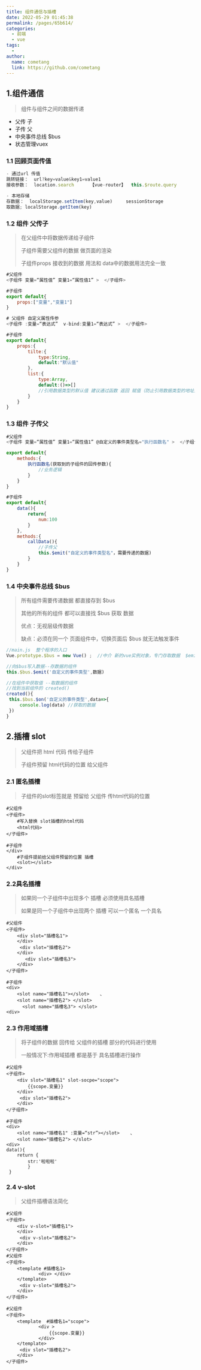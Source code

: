 ```yaml
---
title: 组件通信与插槽
date: 2022-05-29 01:45:38
permalink: /pages/65b614/
categories:
  - 前端
  - vue
tags:
  - 
author: 
  name: cometang
  link: https://github.com/cometang
---
```




## 1.组件通信

> 组件与组件之间的数据传递

- 父传 子
- 子传 父
- 中央事件总线  $bus
- 状态管理vuex



### 1.1 回顾页面传值

```js
- 通过url 传值
跳转链接：  url?key=value&key1=value1
接收参数：  location.search      【vue-router】  this.$route.query

- 本地存储
存数据：  localStorage.setItem(key,value)     sessionStorage
取数据; localStorage.getItem(key)

```



### 1.2 组件 父传子

> 在父组件中将数据传递给子组件
>
> 子组件需要父组件的数据 做页面的渲染 
>
> 子组件props 接收到的数据 用法和 data中的数据用法完全一致

```js
#父组件
<子组件 变量=“属性值” 变量1=“属性值1” >  </子组件> 

#子组件 
export default{
	props:["变量","变量1"]
}
```

```js
# 父组件 自定义属性传参
<子组件 :变量=“表达式”  v-bind:变量1=“表达式” >  </子组件> 

#子组件 
export default{
	props:{
        tilte:{
            type:String,    
            default:"默认值"
        },
        list:{
            type:Array,
            default:()=>[]      
            //引用数据类型的默认值 建议通过函数 返回 赋值（防止引用数据类型的地址问题）
        }
    }
}
```

### 1.3 组件 子传父

```js
#父组件
<子组件 变量=“属性值” 变量1=“属性值1” @自定义的事件类型名="执行函数名" >  </子组件> 

export default{
    methods:{
        执行函数名(获取到的子组件的回传参数){
            //业务逻辑
        }
    }  
}
```

```js
#子组件
export default{
    data(){
        return{
            num:100
        }
    },
    methods:{
        callData(){
            //子传父
            this.$emit("自定义的事件类型名"，需要传递的数据)
        }
    }
}
```



### 1.4 中央事件总线   $bus

> 所有组件需要传递数据 都直接存到 $bus
>
> 其他的所有的组件 都可以直接找 $bus 获取 数据
>
> 优点：无视层级传数据
>
> 缺点：必须在同一个 页面组件中，切换页面后 $bus 就无法触发事件

```js
//main.js  整个程序的入口
Vue.prototype.$bus = new Vue() ;  //中介 新的vue实例对象，专门存取数据  $emit 

//向$bus写入数据--存数据的组件
this.$bus.$emit('自定义的事件类型',数据)

//在组件中获取值 --取数据的组件
//找到当前组件的 created()
created(){
 this.$bus.$on('自定义的事件类型',data=>{
     console.log(data) //获取的数据
 })   
}
```



## 2.插槽 slot  

> 父组件把 html 代码 传给子组件 
>
> 子组件预留 html代码的位置 给父组件   

### 2.1 匿名插槽

> 子组件的slot标签就是 预留给 父组件 传html代码的位置

```vue
#父组件
<子组件>
    #写入替换 slot插槽的html代码
	<html代码>
</子组件>
```

```vue
#子组件
</div>
	#子组件提前给父组件预留的位置 插槽
	<slot></slot>
</div>
```

### 2.2具名插槽

> 如果同一个子组件中出现多个 插槽  必须使用具名插槽  
>
> 如果是同一个子组件中出现两个 插槽   可以一个匿名 一个具名

```vue
#父组件
<子组件>
    <div slot="插槽名1">
    </div>	  		
     <div slot="插槽名2">
    </div>
       <div slot="插槽名3">
    </div>
</子组件>

```

```vue
#子组件
<div>
    <slot name="插槽名1"></slot>    、
    <slot name="插槽名2"> </slot>
      <slot name="插槽名3"> </slot>
<div>
```

### 2.3 作用域插槽

> 将子组件的数据 回传给 父组件的插槽 部分的代码进行使用
>
> 一般情况下:作用域插槽 都是基于 具名插槽进行操作

```vue
#父组件
<子组件>
    <div slot="插槽名1" slot-socpe="scope">
        {{scope.变量}}
    </div>	  		
     <div slot="插槽名2">
    </div>
</子组件>
```

```vue
#子组件
<div>
    <slot name="插槽名1" :变量=“str”></slot>    、
    <slot name="插槽名2"> </slot>
<div>
data(){
    return {
    	str:'啦啦啦'
    	}
 }
```

### 2.4 v-slot    

> 父组件插槽语法简化

```vue
#父组件
<子组件>
    <div v-slot="插槽名1">
    </div>	  		
     <div v-slot="插槽名2">
    </div>
</子组件>
#父组件
<子组件>
    <template #插槽名1>
			<div> </div>
	</template>
     <div v-slot="插槽名2">
    </div>
</子组件>
```

```vue
#父组件
<子组件>
    <template  #插槽名1="scope">
			<div >
                {{scope.变量}}
            </div>	
	</template>	
     <div slot="插槽名2">
    </div>
</子组件>
```



